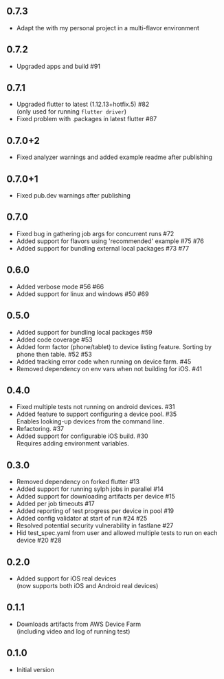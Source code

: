 ## 0.7.3
- Adapt the with my personal project in a multi-flavor environment

## 0.7.2
- Upgraded apps and build #91

## 0.7.1
- Upgraded flutter to latest (1.12.13+hotfix.5) #82  
(only used for running `flutter driver`)
- Fixed problem with .packages in latest flutter #87

## 0.7.0+2
- Fixed analyzer warnings and added example readme after publishing

## 0.7.0+1
- Fixed pub.dev warnings after publishing

## 0.7.0
- Fixed bug in gathering job args for concurrent runs #72
- Added support for flavors using 'recommended' example #75 #76
- Added support for bundling external local packages #73 #77

## 0.6.0
- Added verbose mode #56 #66
- Added support for linux and windows #50 #69

## 0.5.0
- Added support for bundling local packages #59
- Added code coverage #53
- Added form factor (phone/tablet) to device listing feature. Sorting by phone then table. #52 #53
- Added tracking error code when running on device farm. #45
- Removed dependency on env vars when not building for iOS. #41

## 0.4.0
- Fixed multiple tests not running on android devices. #31
- Added feature to support configuring a device pool. #35  
Enables looking-up devices from the command line.
- Refactoring. #37
- Added support for configurable iOS build. #30  
Requires adding environment variables.

## 0.3.0
- Removed dependency on forked flutter #13
- Added support for running sylph jobs in parallel #14
- Added support for downloading artifacts per device #15
- Added per job timeouts #17
- Added reporting of test progress per device in pool #19
- Added config validator at start of run #24 #25
- Resolved potential security vulnerability in fastlane #27
- Hid test_spec.yaml from user and allowed multiple tests to run on each device #20 #28

## 0.2.0
- Added support for iOS real devices  
(now supports both iOS and Android real devices)

## 0.1.1

- Downloads artifacts from AWS Device Farm  
(including video and log of running test)

## 0.1.0

- Initial version
